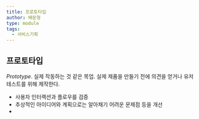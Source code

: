 ```yaml
---
title: 프로토타입
author: 배문형
type: module
tags:
  - 서비스기획
---
```


## 프로토타입

*Prototype*. 실제 작동하는 것 같은 목업. 실제 제품을 만들기 전에 의견을 얻거나 유저 테스트를 위해 제작한다.

- 사용자 인터랙션과 플로우를 검증
- 추상적인 아이디어와 계획으로는 알아채기 어려운 문제점 등을 개선
- 